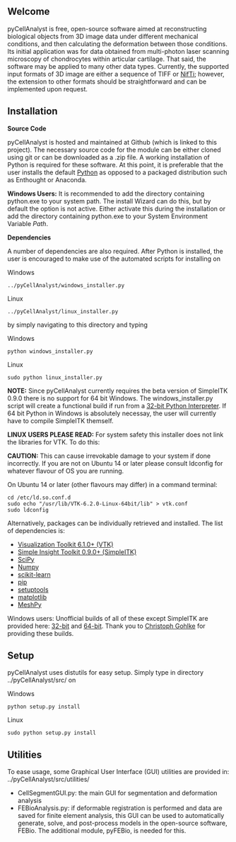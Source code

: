 ## Welcome ##

pyCellAnalyst is free, open-source software aimed at reconstructing biological objects from 3D image data under different mechanical conditions, and then calculating the deformation between those conditions. Its initial application was for data obtained from multi-photon laser scanning microscopy of chondrocytes within articular cartilage. That said, the software may be applied to many other data types. Currently, the supported input formats of 3D image are either a sequence of TIFF or [NifTi][1]; however, the extension to other formats should be straightforward and can be implemented upon request.

## Installation ##

**Source Code**

pyCellAnalyst is hosted and maintained at Github (which is linked to this project). The necessary source code for the module can be either cloned using git or can be downloaded as a .zip file. A working installation of Python is required for these software. At this point, it is preferable that the user installs the default [Python][2] as opposed to a packaged distribution such as Enthought or Anaconda.

**Windows Users:** It is recommended to add the directory containing python.exe to your system path. The install Wizard can do this, but by default the option is not active. Either activate this during the installation or add the directory containing python.exe to your System Environment Variable *Path*.

**Dependencies**

A number of dependencies are also required. After Python is installed, the user is encouraged to make use of the automated scripts for installing on

Windows

    ../pyCellAnalyst/windows_installer.py

Linux

    ../pyCellAnalyst/linux_installer.py
    
by simply navigating to this directory and typing

Windows

    python windows_installer.py

Linux

    sudo python linux_installer.py

**NOTE:** Since pyCellAnalyst currently requires the beta version of SimpleITK 0.9.0 there is no support for 64 bit Windows. The windows_installer.py script will create a functional build if run from a [32-bit Python Interpreter][3]. If 64 bit Python in Windows is absolutely necessay, the user will currently have to compile SimpleITK themself.

**LINUX USERS PLEASE READ:** For system safety this installer does not link the libraries for VTK. To do this:

**CAUTION:** This can cause irrevokable damage to your system if done incorrectly. If you are not on Ubuntu 14 or later please consult ldconfig for whatever flavour of OS you are running.

On Ubuntu 14 or later (other flavours may differ) in a command terminal:

    cd /etc/ld.so.conf.d
    sudo echo "/usr/lib/VTK-6.2.0-Linux-64bit/lib" > vtk.conf
    sudo ldconfig

Alternatively, packages can be individually retrieved and installed. The list of dependencies is:

 - [Visualization Toolkit 6.1.0+ (VTK)][4] 
 - [Simple Insight Toolkit 0.9.0+ (SimpleITK)][5]
 - [SciPy][6]
 - [Numpy][7]
 - [scikit-learn][8]
 - [pip][9]
 - [setuptools][10]
 - [matplotlib][11]
 - [MeshPy][12]

Windows users: Unofficial builds of all of these except SimpleITK are provided here: [32-bit][13] and [64-bit][14]. Thank you to [Christoph Gohlke][15] for providing these builds.

## Setup ##

pyCellAnalyst uses distutils for easy setup. Simply type in directory ../pyCellAnalyst/src/ on

Windows

    python setup.py install
    
Linux

    sudo python setup.py install

## Utilities ##

To ease usage, some Graphical User Interface (GUI) utilities are provided in: ../pyCellAnalyst/src/utilities/

 - CellSegmentGUI.py: the main GUI for segmentation and deformation analysis
 - FEBioAnalysis.py:  if deformable registration is performed and data are saved for finite element analysis, this GUI can be used to automatically generate, solve, and post-process models in the open-source software, FEBio. The additional module, pyFEBio, is needed for this.


  [1]: http://nifti.nimh.nih.gov/nifti-1
  [2]: http://www.python.org
  [3]: https://www.python.org/ftp/python/2.7.9/python-2.7.9.msi
  [4]: http://www.vtk.org/download/
  [5]: http://sourceforge.net/projects/simpleitk/files/SimpleITK/0.9b01/Python/
  [6]: http://www.scipy.org/
  [7]: http://www.numpy.org/
  [8]: http://scikit-learn.org/stable/
  [9]: https://pypi.python.org/pypi/pip
  [10]: https://pypi.python.org/pypi/setuptools
  [11]: http://matplotlib.org/
  [12]: https://pypi.python.org/pypi/MeshPy
  [13]: https://osf.io/6ihzk/
  [14]: https://osf.io/h3tcu/
  [15]: http://www.lfd.uci.edu/~gohlke/pythonlibs/
